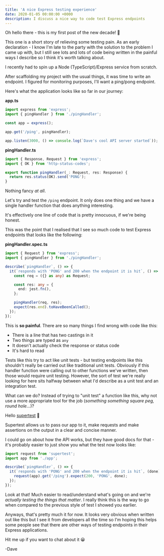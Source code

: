 ```yaml
---
title: 'A nice Express testing experience'
date: 2020-01-05 00:00:00 +0000
description: I discuss a nice way to code test Express endpoints
---
```


Oh hello there - this is my first post of the new decade! 🎉

This one is a short story of relieving some testing pain. As an early declaration - I know I'm late to the party with the solution to the problem I came up with, but I still see lots and lots of code being written in the painful ways I describe so I think it's worth talking about.

I recently had to spin up a Node (TypeScript)/Express service from scratch.

After scaffolding my project with the usual things, it was time to write an endpoint. I figured for monitoring purposes, I'll want a ping/pong endpoint.

Here's what the application looks like so far in our journey:

**app.ts**

```typescript
import express from 'express';
import { pingHandler } from './pingHandler';

const app = express();

app.get('/ping', pingHandler);

app.listen(3000, () => console.log(`Dave's cool API server started`));
```

**pingHandler.ts**

```typescript
import { Response, Request } from 'express';
import { OK } from 'http-status-codes';

export function pingHandler(_: Request, res: Response) {
  return res.status(OK).send('PONG');
}
```

Nothing fancy _at all_.

Let's try and test the `/ping` endpoint. It only does one thing and we have a single handler function that does anything interesting.

It's effectively one line of code that is pretty innocuous, if we're being honest.

This was the point that I realised that I see so much code to test Express endpoints that looks like the following:

**pingHandler.spec.ts**

```typescript
import { Request } from 'express';
import { pingHandler } from './pingHandler';

describe(`pingHandler`, () => {
  it(`responds with 'PONG' and 200 when the endpoint it is hit`, () => {
    const req = ({} as any) as Request;

    const res: any = {
      end: jest.fn(),
    };

    pingHandler(req, res);
    expect(res.end).toHaveBeenCalled();
  });
});
```

This is **so painful**. There are so many things I find wrong with code like this:

- There is a line that has two castings in it
- Two things are typed as `any`
- It doesn't actually check the response or status code
- It's hard to read

Tests like this try to act like unit tests - but testing endpoints like this shouldn't really be carried out like traditional unit tests. Obviously if this handler function were calling out to other functions we've written, then those would require unit testing. However, the sort of test we're really looking for here sits halfway between what I'd describe as a unit test and an integration test.

What can we do? Instead of trying to "unit test" a function like this, why not use a more appropriate tool for the job (_something something square peg, round hole..._)?

Hello [supertest](https://github.com/visionmedia/supertest) 👋

Supertest allows us to pass our app to it, make requests and make assertions on the output in a clear and concise manner.

I could go on about how the API works, but they have good docs for that - it's probably easier to just show you what the test now looks like:

```typescript
import request from 'supertest';
import app from './app';

describe(`pingHandler`, () => {
  it(`responds with 'PONG' and 200 when the endpoint it is hit`, (done) => {
    request(app).get('/ping').expect(200, 'PONG', done);
  });
});
```

Look at that! Much easier to read/understand what's going on and we're _actually testing the things that matter_. I really think this is the way to go when compared to the previous style of test I showed you earlier.

Anyways, that's pretty much it for now. It looks very obvious when written out like this but I see it from developers all the time so I'm hoping this helps some people see that there are other ways of testing endpoints in their Express applications.

Hit me up if you want to chat about it 😀

-Dave
